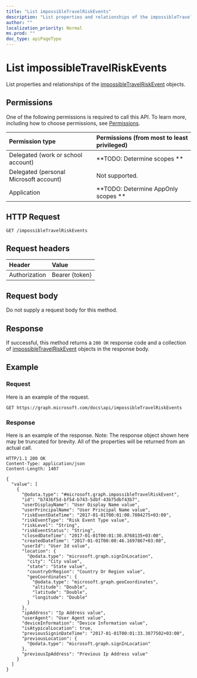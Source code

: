 ```yaml
---
title: "List impossibleTravelRiskEvents"
description: "List properties and relationships of the impossibleTravelRiskEvent objects."
author: ""
localization_priority: Normal
ms.prod: ""
doc_type: apiPageType
---
```


# List impossibleTravelRiskEvents

List properties and relationships of the [impossibleTravelRiskEvent](../resources/impossibletravelriskevent.md) objects.

## Permissions
One of the following permissions is required to call this API. To learn more, including how to choose permissions, see [Permissions](/concepts/permissions-reference.md).

|Permission type|Permissions (from most to least privileged)|
|:---|:---|
|Delegated (work or school account)|**TODO: Determine scopes **|
|Delegated (personal Microsoft account)|Not supported.|
|Application|**TODO: Determine AppOnly scopes **|

## HTTP Request
<!-- {
  "blockType": "ignored"
}
-->
``` http
GET /impossibleTravelRiskEvents
```

## Request headers
|Header|Value|
|:---|:---|
|Authorization|Bearer {token}|

## Request body
Do not supply a request body for this method.

## Response
If successful, this method returns a `200 OK` response code and a collection of [impossibleTravelRiskEvent](../resources/impossibletravelriskevent.md) objects in the response body.

## Example

### Request
Here is an example of the request.
<!-- {
  "blockType": "request",
  "name": "get_impossibletravelriskevent"
}
-->
``` http
GET https://graph.microsoft.com/docs\api/impossibleTravelRiskEvents
```

### Response
Here is an example of the response. Note: The response object shown here may be truncated for brevity. All of the properties will be returned from an actual call.
<!-- {
  "blockType": "response",
  "truncated": true,
  "@odata.type": "collection(microsoft.graph.impossibletravelriskevent)"
}
-->
``` http
HTTP/1.1 200 OK
Content-Type: application/json
Content-Length: 1407

{
  "value": [
    {
      "@odata.type": "#microsoft.graph.impossibleTravelRiskEvent",
      "id": "b743bf5d-bf5d-b743-5dbf-43b75dbf43b7",
      "userDisplayName": "User Display Name value",
      "userPrincipalName": "User Principal Name value",
      "riskEventDateTime": "2017-01-01T00:01:00.7804275+03:00",
      "riskEventType": "Risk Event Type value",
      "riskLevel": "String",
      "riskEventStatus": "String",
      "closedDateTime": "2017-01-01T00:01:30.8768135+03:00",
      "createdDateTime": "2017-01-01T00:00:46.1697867+03:00",
      "userId": "User Id value",
      "location": {
        "@odata.type": "microsoft.graph.signInLocation",
        "city": "City value",
        "state": "State value",
        "countryOrRegion": "Country Or Region value",
        "geoCoordinates": {
          "@odata.type": "microsoft.graph.geoCoordinates",
          "altitude": "Double",
          "latitude": "Double",
          "longitude": "Double"
        }
      },
      "ipAddress": "Ip Address value",
      "userAgent": "User Agent value",
      "deviceInformation": "Device Information value",
      "isAtypicalLocation": true,
      "previousSigninDateTime": "2017-01-01T00:01:33.3077502+03:00",
      "previousLocation": {
        "@odata.type": "microsoft.graph.signInLocation"
      },
      "previousIpAddress": "Previous Ip Address value"
    }
  ]
}
```

